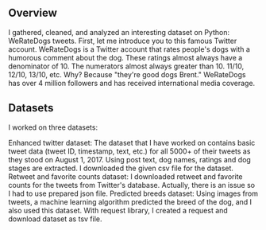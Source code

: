 
## Overview
I gathered, cleaned, and analyzed an interesting dataset on Python: WeRateDogs tweets. First, let me introduce you to this famous Twitter account. WeRateDogs is a Twitter account that rates people's dogs with a humorous comment about the dog. These ratings almost always have a denominator of 10. The numerators almost always greater than 10. 11/10, 12/10, 13/10, etc. Why? Because "they're good dogs Brent." WeRateDogs has over 4 million followers and has received international media coverage.

## Datasets
I worked on three datasets:

Enhanced twitter dataset: The dataset that I have worked on contains basic tweet data (tweet ID, timestamp, text, etc.) for all 5000+ of their tweets as they stood on August 1, 2017. Using post text, dog names, ratings and dog stages are extracted. I downloaded the given csv file for the dataset.
Retweet and favorite counts dataset: I downloaded retweet and favorite counts for the tweets from Twitter's database. Actually, there is an issue so I had to use prepared json file.
Predicted breeds dataset: Using images from tweets, a machine learning algorithm predicted the breed of the dog, and I also used this dataset. With request library, I created a request and download dataset as tsv file.
